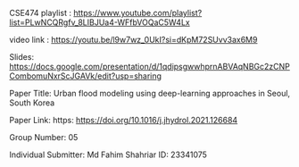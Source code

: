  CSE474 playlist : https://www.youtube.com/playlist?list=PLwNCQRgfv_8LIBJUa4-WFfbVOQaC5W4Lx

video link : https://youtu.be/l9w7wz_0UkI?si=dKpM72SUvv3ax6M9

Slides: https://docs.google.com/presentation/d/1qdipsgwwhprnABVAqNBGc2zCNPCombomuNxrScJGAVk/edit?usp=sharing

Paper Title: Urban flood modeling using deep-learning approaches in Seoul, South Korea

Paper Link: https: https://doi.org/10.1016/j.jhydrol.2021.126684

Group Number: 05

Individual Submitter:
Md Fahim Shahriar
ID: 23341075
